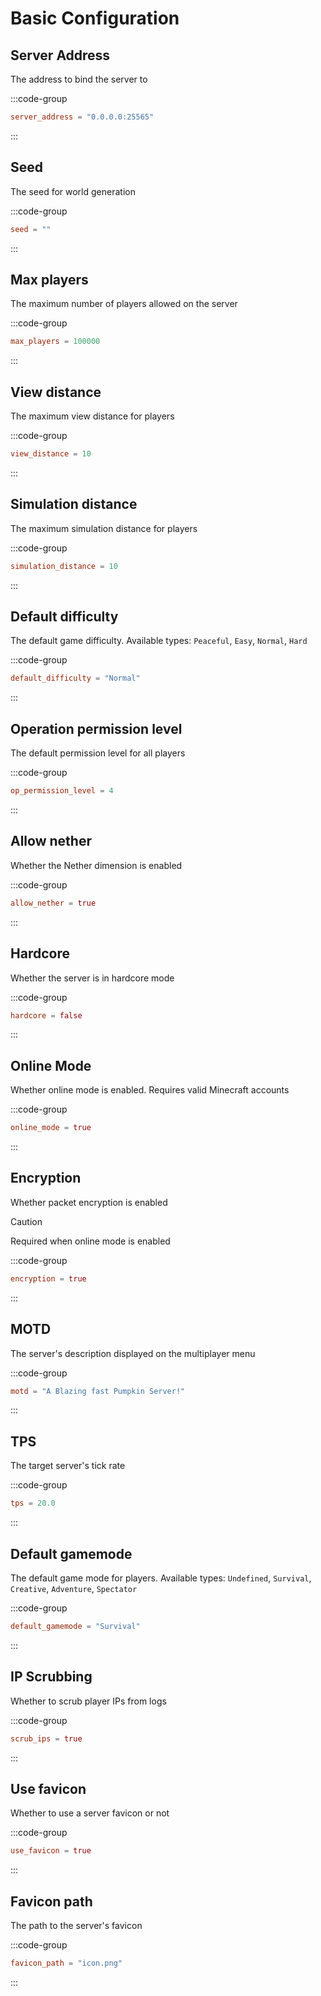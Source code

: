# Basic Configuration

## Server Address

The address to bind the server to

:::code-group
```toml [configuration.toml]
server_address = "0.0.0.0:25565"
```
:::

## Seed

The seed for world generation

:::code-group
```toml [configuration.toml]
seed = ""
```
:::

## Max players

The maximum number of players allowed on the server

:::code-group
```toml [configuration.toml]
max_players = 100000
```
:::

## View distance

The maximum view distance for players

:::code-group
```toml [configuration.toml]
view_distance = 10
```
:::

## Simulation distance

The maximum simulation distance for players

:::code-group
```toml [configuration.toml]
simulation_distance = 10
```
:::

## Default difficulty

The default game difficulty. Available types: `Peaceful`, `Easy`, `Normal`, `Hard`

:::code-group
```toml [configuration.toml]
default_difficulty = "Normal"
```
:::

## Operation permission level

The default permission level for all players

:::code-group
```toml [configuration.toml]
op_permission_level = 4
```
:::

## Allow nether

Whether the Nether dimension is enabled

:::code-group
```toml [configuration.toml]
allow_nether = true
```
:::

## Hardcore

Whether the server is in hardcore mode

:::code-group
```toml [configuration.toml]
hardcore = false
```
:::

## Online Mode

Whether online mode is enabled. Requires valid Minecraft accounts

:::code-group
```toml [configuration.toml]
online_mode = true
```
:::

## Encryption

Whether packet encryption is enabled

> [!CAUTION]
> Required when online mode is enabled

:::code-group
```toml [configuration.toml]
encryption = true
```
:::

## MOTD

The server's description displayed on the multiplayer menu

:::code-group
```toml [configuration.toml]
motd = "A Blazing fast Pumpkin Server!"
```
:::

## TPS

The target server's tick rate

:::code-group
```toml [configuration.toml]
tps = 20.0
```
:::

## Default gamemode

The default game mode for players. Available types: `Undefined`, `Survival`, `Creative`, `Adventure`, `Spectator`

:::code-group
```toml [configuration.toml]
default_gamemode = "Survival"
```
:::

## IP Scrubbing

Whether to scrub player IPs from logs

:::code-group
```toml [configuration.toml]
scrub_ips = true
```
:::

## Use favicon

Whether to use a server favicon or not

:::code-group
```toml [configuration.toml]
use_favicon = true
```
:::

## Favicon path

The path to the server's favicon

:::code-group
```toml [configuration.toml]
favicon_path = "icon.png"
```
:::